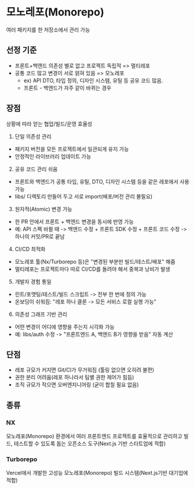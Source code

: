 # 모노레포(Monorepo)
여러 패키지를 한 저장소에서 관리 가능

## 선정 기준
- 프론트+백엔드 의존성 별로 없고 프로젝트 독립적 => 멀티레포
- 공통 코드 많고 변경이 서로 얽혀 있음 => 모노레포
    - ex) API DTO, 타입 정의, 디자인 시스템, 유틸 등 공유 코드 많음.
    - 프론트 - 백엔드가 자주 같이 바뀌는 경우

## 장점
상황에 따라 얻는 협업/빌드/운영 효율성

1. 단일 의존성 관리
- 패키지 버전을 모든 프로젝트에서 일관되게 유지 가능
- 안정적인 라이브러리 업데이트 가능
2. 공유 코드 관리 쉬움
- 프론트와 백엔드가 공통 타입, 유틸, DTO, 디자인 시스템 등을 같은 레포에서 사용 가능
- libs/ 디렉토리 만들어 두고 서로 import(배포/버전 관리 불필요)
3. 원자적(Atomic) 변경 가능
- 한 PR 안에서 프론트 + 백엔드 변경을 동시에 반영 가능
- 예: API 스펙 바뀔 때 -> 백엔드 수정 + 프론트 SDK 수정 + 프론트 코드 수정 -> 하나의 커밋/PR로 끝남
4. CI/CD 최적화
- 모노레포 툴(Nx/Turborepo 등)은 "변경된 부분만 빌드/테스트/배포" 해줌
- 멀티레포는 프로젝트마다 따로 CI/CD를 돌려야 해서 중복과 낭비가 발생
5. 개발자 경험 통일
- 린트/포맷팅/테스트/빌드 스크립트 -> 전부 한 번에 정의 가능
- 온보딩이 쉬워짐: "레포 하나 클론 -> 모든 서비스 로컬 실행 가능"
6. 의존성 그래프 기반 관리
- 어떤 변경이 어디에 영향을 주는지 시각화 가능
- 예: libs/auth 수정 -> "프론트엔드 A, 백엔드 B가 영향을 받음" 자동 계산

## 단점
- 레포 규모가 커지면 Git/CI가 무거워짐 (툴링 없으면 오히려 불편)
- 권한 분리 어려움(레포 하나라서 팀별 권한 제어가 힘듬)
- 조직 규모가 작으면 오버엔지니어링 (굳이 합칠 필요 없음)

## 종류

### NX
모노레포(Monorepo) 환경에서 여러 프론트엔드 프로젝트를 효율적으로 관리하고 빌드, 테스트할 수 있도록 돕는 오픈소스 도구(Next.js 기반 스타트업에 적합)

### Turborepo
Vercel에서 개발한 고성능 모노레포(Monorepo) 빌드 시스템(Next.js기반 대기업에 적합)